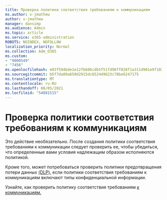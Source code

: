 ```yaml
---
title: Проверка политики соответствия требованиям к коммуникациям
ms.author: v-jmathew
author: v-jmathew
manager: dansimp
ms.audience: Admin
ms.topic: article
ms.service: o365-administration
ROBOTS: NOINDEX, NOFOLLOW
localization_priority: Normal
ms.collection: Adm_O365
ms.custom:
- "9000549"
- "7456"
ms.openlocfilehash: e03f594bde1e12fb606cdb5f51fd98ff028f1a311d901e9f10241b027231c371
ms.sourcegitcommit: b5f7da89a650d2915dc652449623c78be6247175
ms.translationtype: MT
ms.contentlocale: ru-RU
ms.lasthandoff: 08/05/2021
ms.locfileid: "54081515"
---
```

# <a name="test-your-communication-compliance-policy"></a>Проверка политики соответствия требованиям к коммуникациям

Это действие необязательно. После создания политики соответствия требованиям к коммуникации следует проверить ее, чтобы убедиться, что определенные вами условия надлежащим образом исполняются политикой.

Кроме того, может потребоваться проверить политики предотвращения потери данных [(DLP),](https://go.microsoft.com/fwlink/?linkid=2110890) если политики соответствия требованиям к коммуникациям включают типы конфиденциальной информации.

Узнайте, как проверить политику соответствия требованиям [к коммуникациям.](https://go.microsoft.com/fwlink/?linkid=2111304)
